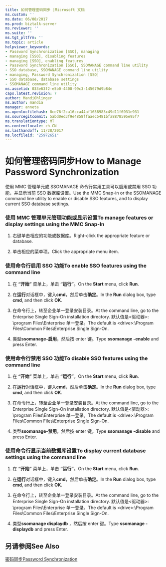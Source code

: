 ```yaml
---
title: 如何管理密码同步 |Microsoft 文档
ms.custom: ''
ms.date: 06/08/2017
ms.prod: biztalk-server
ms.reviewer: ''
ms.suite: ''
ms.tgt_pltfrm: ''
ms.topic: article
helpviewer_keywords:
- Password Synchronization [SSO], managing
- managing [SSO], disabling features
- managing [SSO], enabling features
- Password Synchronization [SSO], SSOMANAGE command line utility
- SSO database, SSOMANAGE command line utility
- managing, Password Synchronization [SSO]
- SSO database, database settings
- SSOMANAGE command line utility
ms.assetid: 033e63f2-e5b0-4400-99c3-145679d9b84e
caps.latest.revision: 7
author: MandiOhlinger
ms.author: mandia
manager: anneta
ms.openlocfilehash: 8ce76f2ca16cca44af1658983c49d11f6931e931
ms.sourcegitcommit: 5abd0ed3f9e4858ffaaec5481bfa8878595e95f7
ms.translationtype: MT
ms.contentlocale: zh-CN
ms.lasthandoff: 11/28/2017
ms.locfileid: "25972651"
---
```

# <a name="how-to-manage-password-synchronization"></a><span data-ttu-id="33dc8-102">如何管理密码同步</span><span class="sxs-lookup"><span data-stu-id="33dc8-102">How to Manage Password Synchronization</span></span>
<span data-ttu-id="33dc8-103">使用 MMC 管理单元或 SSOMANAGE 命令行实用工具可以启用或禁用 SSO 功能，并显示当前 SSO 数据库设置。</span><span class="sxs-lookup"><span data-stu-id="33dc8-103">Use the MMC Snap-in or the SSOMANAGE command line utility to enable or disable SSO features, and to display current SSO database settings.</span></span>  
  
### <a name="to-manage-features-or-display-settings-using-the-mmc-snap-in"></a><span data-ttu-id="33dc8-104">使用 MMC 管理单元管理功能或显示设置</span><span class="sxs-lookup"><span data-stu-id="33dc8-104">To manage features or display settings using the MMC Snap-In</span></span>  
  
1.  <span data-ttu-id="33dc8-105">右键单击相应的功能或数据库。</span><span class="sxs-lookup"><span data-stu-id="33dc8-105">Right-click the appropriate feature or database.</span></span>  
  
2.  <span data-ttu-id="33dc8-106">单击相应的菜单项。</span><span class="sxs-lookup"><span data-stu-id="33dc8-106">Click the appropriate menu item.</span></span>  
  
### <a name="to-enable-sso-features-using-the-command-line"></a><span data-ttu-id="33dc8-107">使用命令行启用 SSO 功能</span><span class="sxs-lookup"><span data-stu-id="33dc8-107">To enable SSO features using the command line</span></span>  
  
1.  <span data-ttu-id="33dc8-108">在 **“开始”** 菜单上，单击 **“运行”**。</span><span class="sxs-lookup"><span data-stu-id="33dc8-108">On the **Start** menu, click **Run**.</span></span>  
  
2.  <span data-ttu-id="33dc8-109">在**运行**对话框中，键入**cmd**，然后单击**确定**。</span><span class="sxs-lookup"><span data-stu-id="33dc8-109">In the **Run** dialog box, type **cmd**, and then click **OK**.</span></span>  
  
3.  <span data-ttu-id="33dc8-110">在命令行上，转至企业单一登录安装目录。</span><span class="sxs-lookup"><span data-stu-id="33dc8-110">At the command line, go to the Enterprise Single Sign-On installation directory.</span></span> <span data-ttu-id="33dc8-111">默认值是\<驱动器\>: \program Files\Enterprise 单一登录。</span><span class="sxs-lookup"><span data-stu-id="33dc8-111">The default is \<drive\>:\Program Files\Common Files\Enterprise Single Sign-On.</span></span>  
  
4.  <span data-ttu-id="33dc8-112">类型**ssomanage-启用**，然后按 enter 键。</span><span class="sxs-lookup"><span data-stu-id="33dc8-112">Type **ssomanage -enable** and press Enter.</span></span>  
  
### <a name="to-disable-sso-features-using-the-command-line"></a><span data-ttu-id="33dc8-113">使用命令行禁用 SSO 功能</span><span class="sxs-lookup"><span data-stu-id="33dc8-113">To disable SSO features using the command line</span></span>  
  
1.  <span data-ttu-id="33dc8-114">在 **“开始”** 菜单上，单击 **“运行”**。</span><span class="sxs-lookup"><span data-stu-id="33dc8-114">On the **Start** menu, click **Run**.</span></span>  
  
2.  <span data-ttu-id="33dc8-115">在**运行**对话框中，键入**cmd**，然后单击**确定**。</span><span class="sxs-lookup"><span data-stu-id="33dc8-115">In the **Run** dialog box, type **cmd**, and then click **OK**.</span></span>  
  
3.  <span data-ttu-id="33dc8-116">在命令行上，转至企业单一登录安装目录。</span><span class="sxs-lookup"><span data-stu-id="33dc8-116">At the command line, go to the Enterprise Single Sign-On installation directory.</span></span> <span data-ttu-id="33dc8-117">默认值是\<驱动器\>: \program Files\Enterprise 单一登录。</span><span class="sxs-lookup"><span data-stu-id="33dc8-117">The default is \<drive\>:\Program Files\Common Files\Enterprise Single Sign-On.</span></span>  
  
4.  <span data-ttu-id="33dc8-118">类型**ssomanage-禁用**，然后按 enter 键。</span><span class="sxs-lookup"><span data-stu-id="33dc8-118">Type **ssomanage -disable** and press Enter.</span></span>  
  
### <a name="to-display-current-database-settings-using-the-command-line"></a><span data-ttu-id="33dc8-119">使用命令行显示当前数据库设置</span><span class="sxs-lookup"><span data-stu-id="33dc8-119">To display current database settings using the command line</span></span>  
  
1.  <span data-ttu-id="33dc8-120">在 **“开始”** 菜单上，单击 **“运行”**。</span><span class="sxs-lookup"><span data-stu-id="33dc8-120">On the **Start** menu, click **Run**.</span></span>  
  
2.  <span data-ttu-id="33dc8-121">在**运行**对话框中，键入**cmd**，然后单击**确定**。</span><span class="sxs-lookup"><span data-stu-id="33dc8-121">In the **Run** dialog box, type **cmd**, and then click **OK**.</span></span>  
  
3.  <span data-ttu-id="33dc8-122">在命令行上，转至企业单一登录安装目录。</span><span class="sxs-lookup"><span data-stu-id="33dc8-122">At the command line, go to the Enterprise Single Sign-On installation directory.</span></span> <span data-ttu-id="33dc8-123">默认值是\<驱动器\>: \program Files\Enterprise 单一登录。</span><span class="sxs-lookup"><span data-stu-id="33dc8-123">The default is \<drive\>:\Program Files\Common Files\Enterprise Single Sign-On.</span></span>  
  
4.  <span data-ttu-id="33dc8-124">类型**ssomanage displaydb** ，然后按 enter 键。</span><span class="sxs-lookup"><span data-stu-id="33dc8-124">Type **ssomanage -displaydb** and press Enter.</span></span>  
  
## <a name="see-also"></a><span data-ttu-id="33dc8-125">另请参阅</span><span class="sxs-lookup"><span data-stu-id="33dc8-125">See Also</span></span>  
 [<span data-ttu-id="33dc8-126">密码同步</span><span class="sxs-lookup"><span data-stu-id="33dc8-126">Password Synchronization</span></span>](../core/password-synchronization2.md)